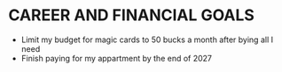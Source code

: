 # CAREER AND FINANCIAL GOALS

* Limit my budget for magic cards to 50 bucks a month after bying all I need
* Finish paying for my appartment by the end of 2027
